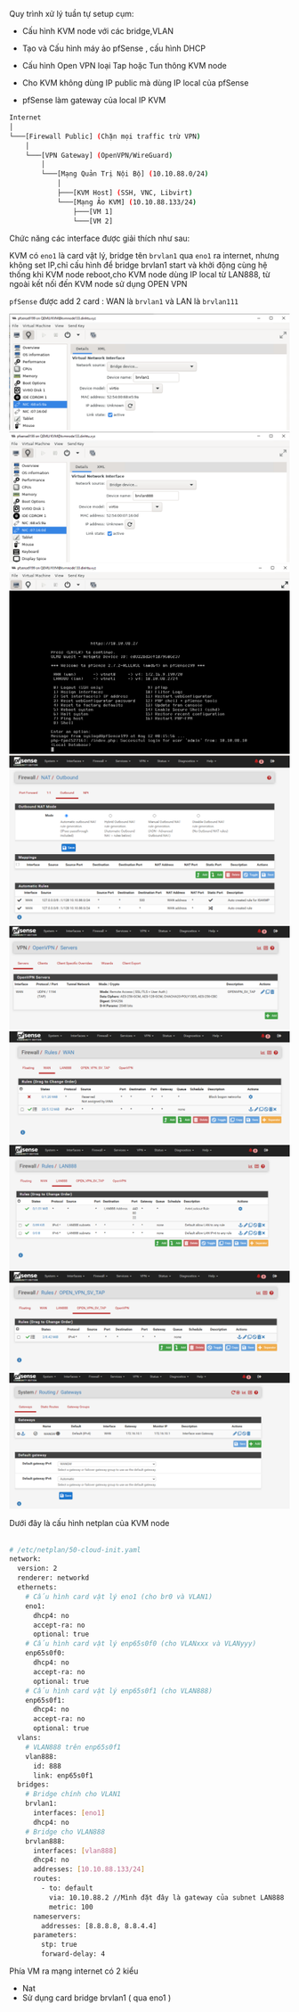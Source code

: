 Quy trình xử lý tuần tự setup cụm:

  + Cấu hình KVM node với các bridge,VLAN

  + Tạo và Cấu hình máy ảo pfSense , cấu hình DHCP 

  + Cấu hình Open VPN loại Tap hoặc Tun thông KVM node

  + Cho KVM không dùng IP public mà dùng IP local của pfSense

  + pfSense làm gateway của local IP KVM

```Bash
Internet
│
└───[Firewall Public] (Chặn mọi traffic trừ VPN)
    │
    └───[VPN Gateway] (OpenVPN/WireGuard)
        │
        └───[Mạng Quản Trị Nội Bộ] (10.10.88.0/24)
            │
            ├───[KVM Host] (SSH, VNC, Libvirt)
            └───[Mạng Ảo KVM] (10.10.88.133/24)
                ├───[VM 1]
                └───[VM 2]
```
Chức năng các interface được giải thích như sau:

KVM có ``eno1`` là card vật lý, bridge tên ``brvlan1`` qua ``eno1`` ra internet, nhưng không set IP,chỉ cấu hình để bridge brvlan1 start và khởi động cùng hệ thống khi KVM node reboot,cho KVM node dùng IP local từ LAN888, từ ngoài kết nối đến KVM node sử dụng OPEN VPN

``pfSense`` được add 2 card : WAN là ``brvlan1`` và LAN là ``brvlan111``
 
   <img src="pFsenseimages/Screenshot_249.png"> 
   <img src="pFsenseimages/Screenshot_250.png"> 
   <img src="pFsenseimages/Screenshot_251.png"> 

   <img src="pFsenseimages/Screenshot_226.png"> 
   <img src="pFsenseimages/Screenshot_227.png"> 
   <img src="pFsenseimages/Screenshot_228.png"> 
   <img src="pFsenseimages/Screenshot_229.png"> 
   <img src="pFsenseimages/Screenshot_230.png"> 
   <img src="pFsenseimages/Screenshot_252.png"> 

Dưới đây là cấu hình netplan của KVM node

```Bash

# /etc/netplan/50-cloud-init.yaml
network:
  version: 2
  renderer: networkd
  ethernets:
    # Cấu hình card vật lý eno1 (cho br0 và VLAN1)
    eno1:
      dhcp4: no
      accept-ra: no
      optional: true
    # Cấu hình card vật lý enp65s0f0 (cho VLANxxx và VLANyyy)
    enp65s0f0:
      dhcp4: no
      accept-ra: no
      optional: true
    # Cấu hình card vật lý enp65s0f1 (cho VLAN888)
    enp65s0f1:
      dhcp4: no
      accept-ra: no
      optional: true
  vlans:       
    # VLAN888 trên enp65s0f1
    vlan888:
      id: 888
      link: enp65s0f1
  bridges:
    # Bridge chính cho VLAN1
    brvlan1:
      interfaces: [eno1]
      dhcp4: no    
    # Bridge cho VLAN888
    brvlan888:
      interfaces: [vlan888]
      dhcp4: no
      addresses: [10.10.88.133/24]
      routes:
        - to: default
          via: 10.10.88.2 //Mình đặt đây là gateway của subnet LAN888
          metric: 100
      nameservers:
        addresses: [8.8.8.8, 8.8.4.4]
      parameters:
        stp: true
        forward-delay: 4

```
Phía VM ra mạng internet có 2 kiểu

  + Nat
  + Sử dụng card bridge brvlan1 ( qua eno1 )